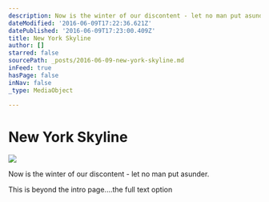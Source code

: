 ```yaml
---
description: Now is the winter of our discontent - let no man put asunder.
dateModified: '2016-06-09T17:22:36.621Z'
datePublished: '2016-06-09T17:23:00.409Z'
title: New York Skyline
author: []
starred: false
sourcePath: _posts/2016-06-09-new-york-skyline.md
inFeed: true
hasPage: false
inNav: false
_type: MediaObject

---
```

# New York Skyline
![](https://the-grid-user-content.s3-us-west-2.amazonaws.com/42c77f82-7a55-4981-8909-d1600d90342b.jpg)

Now is the winter of our discontent - let no man put asunder.

This is beyond the intro page....the full text option